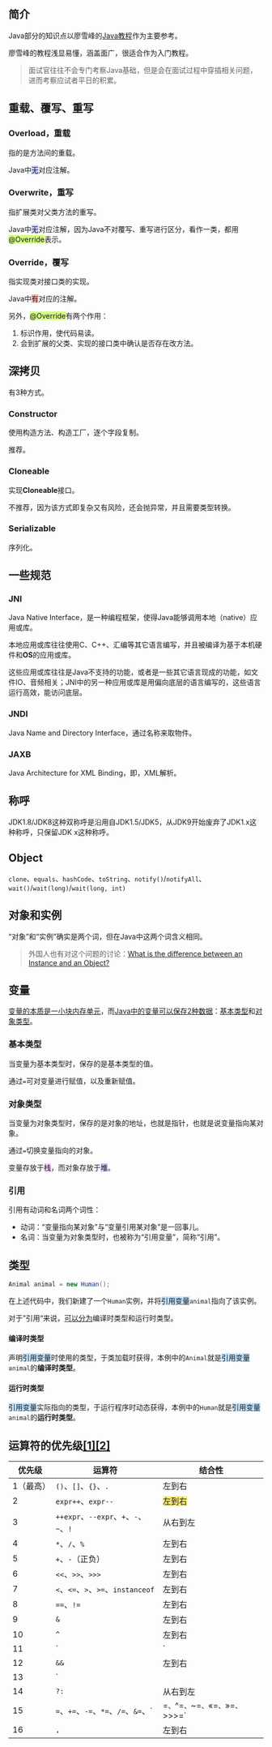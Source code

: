 ## 简介

Java部分的知识点以廖雪峰的[Java教程](https://www.liaoxuefeng.com/wiki/1252599548343744)作为主要参考。

廖雪峰的教程浅显易懂，涵盖面广，很适合作为入门教程。

> 面试官往往不会专门考察Java基础，但是会在面试过程中穿插相关问题，进而考察应试者平日的积累。



## 重载、覆写、重写

### Overload，重载

指的是方法间的重载。

Java中<span style=background:#c9ccff>无</span>对应注解。

### Overwrite，重写

指扩展类对父类方法的重写。

Java中<span style=background:#c9ccff>无</span>对应注解，因为Java不对覆写、重写进行区分，看作一类，都用<span style=background:#d4fe7f>@Override</span>表示。

### Override，覆写

指实现类对接口类的实现。

Java中<span style=background:#ffb8b8>有</span>对应的注解。

另外，<span style=background:#d4fe7f>@Override</span>有两个作用：

1. 标识作用，使代码易读。
2. 会到扩展的父类、实现的接口类中确认是否存在改方法。



## 深拷贝

有3种方式。

### Constructor

使用构造方法、构造工厂，逐个字段复制。

推荐。

### Cloneable

实现**Cloneable**接口。

不推荐，因为该方式即复杂又有风险，还会抛异常，并且需要类型转换。

### Serializable

序列化。



## 一些规范

### JNI

Java Native Interface，是一种编程框架，使得Java能够调用本地（native）应用或库。

本地应用或库往往使用C、C++、汇编等其它语言编写，并且被编译为基于本机硬件和**OS**的应用或库。

这些应用或库往往是Java不支持的功能，或者是一些其它语言现成的功能，如文件IO、音频相关；JNI中的另一种应用或库是用偏向底层的语言编写的，这些语言运行高效，能访问底层。

### JNDI

Java Name and Directory Interface，通过名称来取物件。

### JAXB

Java Architecture for XML Binding，即，XML解析。



## 称呼

JDK1.8/JDK8这种双称呼是沿用自JDK1.5/JDK5，从JDK9开始废弃了JDK1.x这种称呼，只保留JDK x这种称呼。



## Object

`clone`、`equals`、`hashCode`、`toString`、`notify()`/`notifyAll`、`wait()`/`wait(long)`/`wait(long, int)`



## 对象和实例

“对象”和“实例”确实是两个词，但在Java中这两个词含义相同。

> 外国人也有对这个问题的讨论：[What is the difference between an Instance and an Object?](https://stackoverflow.com/questions/2885385/what-is-the-difference-between-an-instance-and-an-object)



## 变量

[变量的本质是一小块内存单元](https://www.php.cn/java-article-458265.html)，而[Java中的变量可以保存2种数据](https://www.liaoxuefeng.com/wiki/1252599548343744/1255883729079552)：<u>基本类型</u>和<u>对象类型</u>。

### 基本类型

当变量为基本类型时，保存的是基本类型的值。

通过`=`可对变量进行赋值，以及重新赋值。

### 对象类型

当变量为对象类型时，保存的是对象的地址，也就是指针，也就是说变量指向某对象。

通过`=`切换变量指向的对象。

变量存放于<span style=background:#f8d2ff>栈</span>，而对象存放于<span style=background:#c9ccff>堆</span>。

### 引用

引用有动词和名词两个词性：

- 动词：“变量指向某对象”与“变量引用某对象”是一回事儿。
- 名词：当变量为对象类型时，也被称为“引用变量”，简称“引用”。



## 类型

```java
Animal animal = new Human();
```

在上述代码中，我们新建了一个`Human`实例，并将<span style=background:#c2e2ff>引用变量</span>`animal`指向了该实例。

对于”引用“来说，[可以分为](https://blog.csdn.net/Cherish20151011/article/details/75579035)编译时类型和运行时类型。

#### 编译时类型

声明<span style=background:#c2e2ff>引用变量</span>时使用的类型，于类加载时获得，本例中的`Animal`就是<span style=background:#c2e2ff>引用变量</span>`animal`的**编译时类型**。

#### 运行时类型

<span style=background:#c2e2ff>引用变量</span>实际指向的类型，于运行程序时动态获得，本例中的`Human`就是<span style=background:#c2e2ff>引用变量</span>`animal`的**运行时类型**。



## 运算符的优先级[[1]](https://www.runoob.com/java/java-operators.html)[[2]](http://c.biancheng.net/view/794.html)

| 优先级    | 运算符                                                       | 结合性                                       |
| --------- | ------------------------------------------------------------ | -------------------------------------------- |
| 1（最高） | `()`、`[]`、`{}`、`.`                                        | 左到右                                       |
| 2         | `expr++`、`expr--`                                           | <span style=background:#ffee7c>左到右</span> |
| 3         | `++expr`、`--expr`、`+`、`-`、`~`、`!`                       | 从右到左                                     |
| 4         | `*`、`/`、`%`                                                | 左到右                                       |
| 5         | `+`、`-`（正负）                                             | 左到右                                       |
| 6         | `<<`、`>>`、`>>>`                                            | 左到右                                       |
| 7         | `<`、`<=`、`>`、`>=`、`instanceof`                           | 左到右                                       |
| 8         | `==`、`!=`                                                   | 左到右                                       |
| 9         | `&`                                                          | 左到右                                       |
| 10        | `^`                                                          | 左到右                                       |
| 11        | `|`                                                          | 左到右                                       |
| 12        | `&&`                                                         | 左到右                                       |
| 13        | `||`                                                         | 左到右                                       |
| 14        | `?:`                                                         | 从右到左                                     |
| 15        | `=`、`+=`、`-=`、`*=`、`/=`、`&=`、`|=`、`^=`、`~=`、`«=`、`»=`、`>>>=` | 从右到左                                     |
| 16        | `,`                                                          | 左到右                                       |

